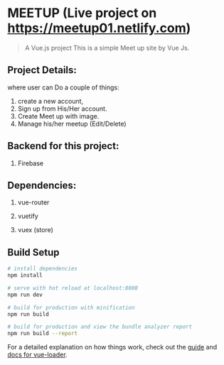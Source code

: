 # MEETUP (Live project on https://meetup01.netlify.com)

> A Vue.js project
This is a simple Meet up site by Vue Js.
## Project Details: 
where user can Do a couple of things:
   1. create a new account,
   2. Sign up from His/Her account.
   3. Create Meet up with image.
   4. Manage his/her meetup (Edit/Delete)


## Backend for this project:
  1. Firebase
  
## Dependencies: 
  1. vue-router

  2. vuetify

  3. vuex (store)
 


## Build Setup

``` bash
# install dependencies
npm install

# serve with hot reload at localhost:8080
npm run dev

# build for production with minification
npm run build

# build for production and view the bundle analyzer report
npm run build --report
```

For a detailed explanation on how things work, check out the [guide](http://vuejs-templates.github.io/webpack/) and [docs for vue-loader](http://vuejs.github.io/vue-loader).
